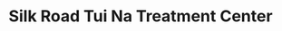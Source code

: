 ---
title: "Silk Road Tui Na Treatment Center"
url: /croydon/silk-road-tui-na-treatment-center/
shop: massage
---